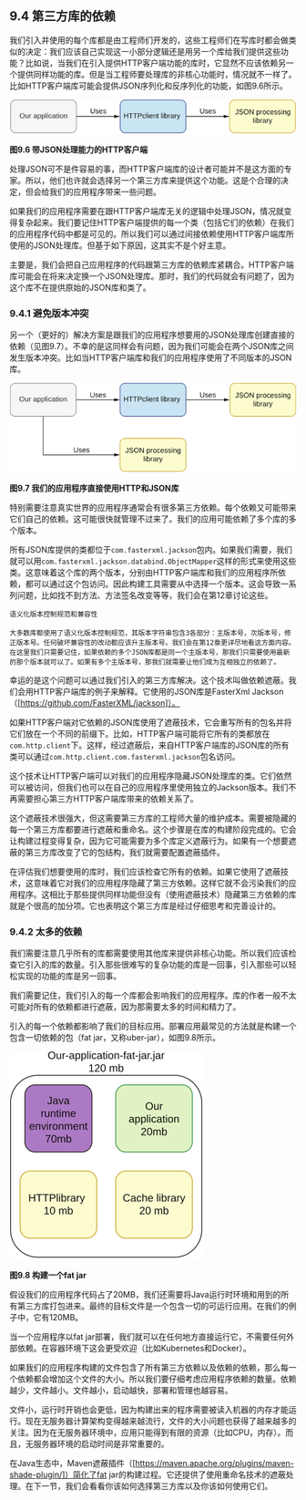 ## 9.4 第三方库的依赖

我们引入并使用的每个库都是由工程师们开发的，这些工程师们在写库时都会做类似的决定：我们应该自己实现这一小部分逻辑还是用另一个库给我们提供这些功能？比如说，当我们在引入提供HTTP客户端功能的库时，它显然不应该依赖另一个提供同样功能的库。但是当工程师要处理库的非核心功能时，情况就不一样了。比如HTTP客户端库可能会提供JSON序列化和反序列化的功能，如图9.6所示。

![9.6](9-6.svg)

**图9.6 带JSON处理能力的HTTP客户端**

处理JSON可不是件容易的事，而HTTP客户端库的设计者可能并不是这方面的专家。所以，他们也许就会选择另一个第三方库来提供这个功能。这是个合理的决定，但会给我们的应用程序带来一些问题。

如果我们的应用程序需要在跟HTTP客户端库无关的逻辑中处理JSON，情况就变得复杂起来。我们要记住HTTP客户端提供的每一个类（包括它们的依赖）在我们的应用程序代码中都是可见的。所以我们可以通过间接依赖使用HTTP客户端库所使用的JSON处理库。但基于如下原因，这其实不是个好主意。

主要是，我们会把自己应用程序的代码跟第三方库的依赖库紧耦合。HTTP客户端库可能会在将来决定换一个JSON处理库。那时，我们的代码就会有问题了，因为这个库不在提供原始的JSON库和类了。


### 9.4.1 避免版本冲突

另一个（更好的）解决方案是跟我们的应用程序想要用的JSON处理库创建直接的依赖（见图9.7）。不幸的是这同样会有问题，因为我们可能会在两个JSON库之间发生版本冲突。比如当HTTP客户端库和我们的应用程序使用了不同版本的JSON库。

![9.7](9-7.svg)

**图9.7 我们的应用程序直接使用HTTP和JSON库**

特别需要注意真实世界的应用程序通常会有很多第三方依赖。每个依赖又可能带来它们自己的依赖。这可能很快就管理不过来了。我们的应用可能依赖了多个库的多个版本。

所有JSON库提供的类都位于`com.fasterxml.jackson`包内。如果我们需要，我们就可以用`com.fasterxml.jackson.databind.ObjectMapper`这样的形式来使用这些类。这意味着这个库的两个版本，分别由HTTP客户端库和我们的应用程序所依赖，都可以通过这个包访问。因此构建工具需要从中选择一个版本。这会导致一系列问题，比如找不到方法、方法签名改变等等，我们会在第12章讨论这些。

```
语义化版本控制规范和兼容性

大多数库都使用了语义化版本控制规范，其版本字符串包含3各部分：主版本号，次版本号，修正版本号。任何破坏兼容性的改动都应该升主版本号。我们会在第12章更详尽地看这方面内容。在这里我们只需要记住，如果依赖的多个JSON库都是同一个主版本号，那我们只需要使用最新的那个版本就可以了。如果有多个主版本号，那我们就需要让他们成为互相独立的依赖了。
```

幸运的是这个问题可以通过我们引入的第三方库解决。这个技术叫做依赖遮蔽。我们会用HTTP客户端库的例子来解释。它使用的JSON库是FasterXml Jackson（[https://github.com/FasterXML/jackson]）。

如果HTTP客户端对它依赖的JSON库使用了遮蔽技术，它会重写所有的包名并将它们放在一个不同的前缀下。比如，HTTP客户端可能将它所有的类都放在`com.http.client`下。这样，经过遮蔽后，来自HTTP客户端库的JSON库的所有类可以通过`com.http.client.com.fasterxml.jackson`包名访问。

这个技术让HTTP客户端可以对我们的应用程序隐藏JSON处理库的类。它们依然可以被访问，但我们也可以在自己的应用程序里使用独立的Jackson版本。我们不再需要担心第三方HTTP客户端库带来的依赖关系了。

这个遮蔽技术很强大，但这需要第三方库的工程师大量的维护成本。需要被隐藏的每一个第三方库都要进行遮蔽和重命名。这个步骤是在库的构建阶段完成的。它会让构建过程变得复杂，因为它可能需要为多个库定义遮蔽行为。如果有一个想要遮蔽的第三方库改变了它的包结构，我们就需要配置遮蔽插件。

在评估我们想要使用的库时，我们应该检查它所有的依赖。如果它使用了遮蔽技术，这意味着它对我们的应用程序隐藏了第三方依赖。这样它就不会污染我们的应用程序。这相比于那些提供同样功能但没有（使用遮蔽技术）隐藏第三方依赖的库就是个很高的加分项。它也表明这个第三方库是经过仔细思考和完善设计的。


### 9.4.2 太多的依赖

我们需要注意几乎所有的库都需要使用其他库来提供非核心功能。所以我们应该检查它引入的库的数量。引入那些很难写的复杂功能的库是一回事，引入那些可以轻松实现的功能的库是另一回事。

我们需要记住，我们引入的每一个库都会影响我们的应用程序。库的作者一般不太可能对所有的依赖都进行遮蔽，因为那需要太多的时间和精力了。

引入的每一个依赖都影响了我们的目标应用。部署应用最常见的方法就是构建一个包含一切依赖的包（fat jar，又称uber-jar），如图9.8所示。

![9.8](9-8.svg)

**图9.8 构建一个fat jar**

假设我们的应用程序代码占了20MB，我们还需要将Java运行时环境和用到的所有第三方库打包进来。最终的目标文件是一个包含一切的可运行应用。在我们的例子中，它有120MB。

当一个应用程序以fat jar部署，我们就可以在任何地方直接运行它，不需要任何外部依赖。在容器环境下这会更受欢迎（比如Kubernetes和Docker）。

如果我们的应用程序构建的文件包含了所有第三方依赖以及依赖的依赖，那么每一个依赖都会增加这个文件的大小。所以我们要仔细考虑应用程序依赖的数量。依赖越少，文件越小。文件越小，启动越快，部署和管理也越容易。

文件小，运行时开销也会更低，因为构建出来的程序需要被读入机器的内存才能运行。现在无服务器计算架构变得越来越流行，文件的大小问题也获得了越来越多的关注。因为在无服务器环境中，应用只能得到有限的资源（比如CPU，内存）。而且，无服务器环境的启动时间是非常重要的。

在Java生态中，Maven遮蔽插件（[https://maven.apache.org/plugins/maven-shade-plugin/]）简化了fat jar的构建过程。它还提供了使用重命名技术的遮蔽处理。在下一节，我们会看看你该如何选择第三方库以及你该如何使用它们。